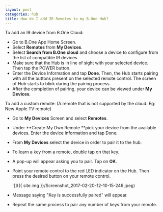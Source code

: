 ```yaml
---
layout: post
categories: hub
title: How do I add IR Remotes to my B.One Hub?
---
```


To add an IR device from B.One Cloud:

  * Go to B.One App Home Screen.
  * Select **Remotes** from **My Devices**.
  * Select **Search from B.One cloud** and choose a device to configure from the list of compatible IR devices.
  * Make sure that the Hub is in line of sight with your selected device. Then tap the POWER button.
  * Enter the Device Information and tap **Done**. Then, the Hub starts pairing with all the buttons present on the selected remote control. The screen of Hub starts to blink during the pairing process.
  * After the completion of pairing, your device can be viewed under **My Devices**.
  
  To add a custom remote:
  (A remote that is not supported by the cloud. Eg: New Apple TV remote)

  * Go to **My Devices** Screen and select **Remotes**.
  * Under **Create My Own Remote **pick your device from the available devices. Enter the device Information and tap Done.
  * From **My Devices** select the device in order to pair it to the hub.
  * To learn a key from a remote, double tap on that key.
  * A pop-up will appear asking you to pair. Tap on **OK**.
  * Point your remote control to the red LED indicator on the Hub. Then press the desired button on your remote control.

    ![]({{ site.img }}/Screenshot_2017-02-20-12-10-15-246.jpeg)
  
  * Message saying "Key is successfully paired" will appear.
  * Repeat the same process to pair any number of keys from your remote.